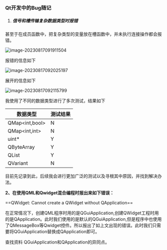 ### Qt开发中的Bug随记

1. ##### **信号和槽传输复杂数据类型时报错**

甚至于在成员函数中，把复杂类型的变量放在槽函数中，并未执行连接操作都会报错。

![image-20230817091911504](C:\Users\HP\AppData\Roaming\Typora\typora-user-images\image-20230817091911504.png)

报错的信息如下

![image-20230817092025197](C:\Users\HP\AppData\Roaming\Typora\typora-user-images\image-20230817092025197.png)

展开的信息如下

![image-20230817092115799](C:\Users\HP\AppData\Roaming\Typora\typora-user-images\image-20230817092115799.png)

我使用了不同的数据类型进行了多次测试，结果如下

| 数据类型       | 测试结果 |
| -------------- | -------- |
| QMap<int,bool> | N        |
| QMap<int,int>  | N        |
| uint*          | Y        |
| QByteArray     | Y        |
| QList<int>     | Y        |
| QVariant       | N        |

目前先记录到此，后续我会进行更加广泛的测试以及寻根其中原因，并找到解决办法。

**2、在使用QML和Qwidget混合编程时报出来如下错误：**

==QWidget: Cannot create a QWidget without QApplication==

在正常情况下，创建QML程序时用的是QGuiApplication,创建QWidget工程时用的是QApplication。此时我们使用的是默认的QGuiApplication,但是程序中也使用了QMessageBox等Qwidget控件。所以报出了如上文出现的错误。此时我们只需要将QGuiApplication替换成QApplication即可。

查找资料 QGuiApplication和QApplication的异同点。

